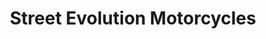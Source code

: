 ---
title: "Street Evolution Motorcycles"
url: /inverkeithing/street-evolution-motorcycles/
shop: motorcycle
---